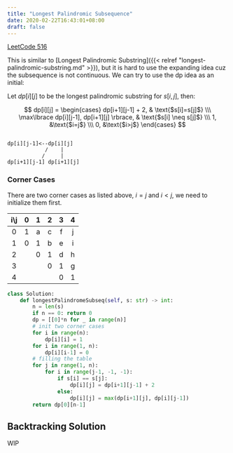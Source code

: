 ```yaml
---
title: "Longest Palindromic Subsequence"
date: 2020-02-22T16:43:01+08:00
draft: false
---
```


<!--more-->

[LeetCode 516](https://leetcode.com/problems/longest-palindromic-subsequence/)

This is similar to [Longest Palindromic Substring]({{< relref "longest-palindromic-substring.md" >}}), but it is hard to use the expanding idea cuz the subsequence is not continuous. We can try to use the dp idea as an initial:

Let $dp[i][j]$ to be the longest palindromic substring for $s[i, j]$, then:

$$ dp[i][j] = \begin{cases} dp[i+1][j-1] + 2,  & \text{$s[i]=s[j]$} \\\ \max\lbrace dp[i][j-1], dp[i+1][j] \rbrace, & \text{$s[i] \neq s[j]$} \\\ 1, &\text{$i=j$} \\\ 0, &\text{$i>j$} \end{cases} $$

```

dp[i][j-1]<--dp[i][j]
            /    |
           /     |
dp[i+1][j-1] dp[i+1][j]
```
### Corner Cases
There are two corner cases as listed above, $i=j$ and $i<j$, we need to initialize them first.

| i\j | 0 | 1 | 2 | 3 | 4 |
|:---:|:-:|:-:|:-:|:-:|:-:|
|  0  | 1 | a | c | f | j |
|  1  | 0 | 1 | b | e | i |
|  2  |   | 0 | 1 | d | h |
|  3  |   |   | 0 | 1 | g |
|  4  |   |   |   | 0 | 1 |

```python
class Solution:
    def longestPalindromeSubseq(self, s: str) -> int:
        n = len(s)
        if n == 0: return 0
        dp = [[0]*n for _ in range(n)]
        # init two corner cases
        for i in range(n):
            dp[i][i] = 1
        for i in range(1, n):
            dp[i][i-1] = 0
        # filling the table
        for j in range(1, n):
            for i in range(j-1, -1, -1):
                if s[i] == s[j]:
                    dp[i][j] = dp[i+1][j-1] + 2
                else:
                    dp[i][j] = max(dp[i+1][j], dp[i][j-1])
        return dp[0][n-1]
```

## Backtracking Solution

WIP